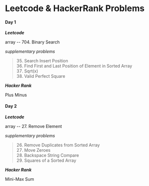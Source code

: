 
# Leetcode & HackerRank Problems  

#### Day 1  

***Leetcode***  

array -- 704. Binary Search  

*supplementary problems*
>35. Search Insert Position  
>34. Find First and Last Position of Element in Sorted Array  
>69. Sqrt(x)  
>367. Valid Perfect Square  

***Hacker Rank***  

Plus Minus


#### Day 2  

***Leetcode***  

array -- 27. Remove Element  

*supplementary problems*
>26. Remove Duplicates from Sorted Array  
>283. Move Zeroes  
>844. Backspace String Compare  
>977. Squares of a Sorted Array  

***Hacker Rank***  

Mini-Max Sum